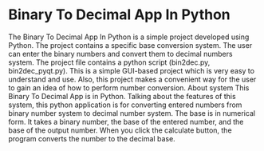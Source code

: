# Binary To Decimal App In Python
 The Binary To Decimal App In Python is a simple project developed using Python. The project contains a specific base conversion system. The user can enter the binary numbers and convert them to decimal numbers system. The project file contains a python script (bin2dec.py, bin2dec_pyqt.py). This is a simple GUI-based project which is very easy to understand and use. Also, this project makes a convenient way for the user to gain an idea of how to perform number conversion.  About system This Binary To Decimal App is in Python. Talking about the features of this system, this python application is for converting entered numbers from binary number system to decimal number system. The base is in numerical form. It takes a binary number, the base of the entered number, and the base of the output number. When you click the calculate button, the program converts the number to the decimal base.
